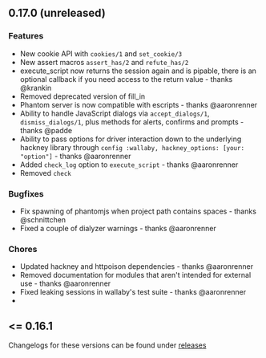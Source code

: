 ## 0.17.0 (unreleased)

### Features

* New cookie API with `cookies/1` and `set_cookie/3`
* New assert macros `assert_has/2` and `refute_has/2`
* execute_script now returns the session again and is pipable, there is an optional callback if you need access to the return value - thanks @krankin
* Removed deprecated version of fill_in
* Phantom server is now compatible with escripts - thanks @aaronrenner
* Ability to handle JavaScript dialogs via `accept_dialogs/1`, `dismiss_dialogs/1`, plus methods for alerts, confirms and prompts - thanks @padde
* Ability to pass options for driver interaction down to the underlying hackney library through `config :wallaby, hackney_options: [your: "option"]` - thanks @aaronrenner
* Added `check_log` option to `execute_script` - thanks @aaronrenner
* Removed `check`

### Bugfixes

* Fix spawning of phantomjs when project path contains spaces - thanks @schnittchen
* Fixed a couple of dialyzer warnings - thanks @aaronrenner

### Chores

* Updated hackney and httpoison dependencies - thanks @aaronrenner
* Removed documentation for modules that aren't intended for external use - thanks @aaronrenner
* Fixed leaking sessions in wallaby's test suite - thanks @aaronrenner
* 

## <= 0.16.1

Changelogs for these versions can be found under [releases](https://github.com/keathley/wallaby/releases)
